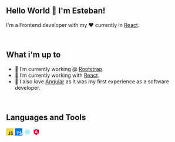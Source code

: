 ## Hello World 👋 I'm Esteban!
I'm a Frontend developer with my ♥ currently in [React](https://reactjs.org).

<br />

## What i'm up to

- 🔭 I’m currently working @ [Rootstrap](https://www.rootstrap.com/).
- 🌱 I’m currently working with [React](https://reactjs.org).
- 👯 I also love [Angular](https://angular.io/) as it was my first experience as a software developer.

<br />

## Languages and Tools
<code><img height="20" src="https://raw.githubusercontent.com/github/explore/80688e429a7d4ef2fca1e82350fe8e3517d3494d/topics/javascript/javascript.png"></code>
<code><img height="20" src="https://raw.githubusercontent.com/github/explore/80688e429a7d4ef2fca1e82350fe8e3517d3494d/topics/typescript/typescript.png"></code>
<code><img height="20" src="https://raw.githubusercontent.com/github/explore/80688e429a7d4ef2fca1e82350fe8e3517d3494d/topics/react/react.png"></code>
<code><img height="20" src="https://raw.githubusercontent.com/github/explore/80688e429a7d4ef2fca1e82350fe8e3517d3494d/topics/angular/angular.png"></code>
